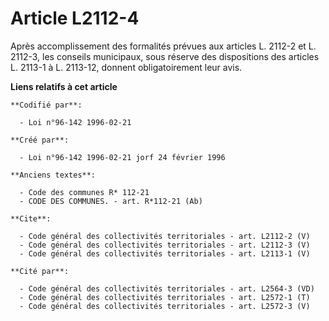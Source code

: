 # Article L2112-4

Après accomplissement des formalités prévues aux articles L. 2112-2 et L. 2112-3, les conseils municipaux, sous réserve des
dispositions des articles L. 2113-1 à L. 2113-12, donnent obligatoirement leur avis.

**Liens relatifs à cet article**

	**Codifié par**:

	  - Loi n°96-142 1996-02-21

	**Créé par**:

	  - Loi n°96-142 1996-02-21 jorf 24 février 1996

	**Anciens textes**:

	  - Code des communes R* 112-21
	  - CODE DES COMMUNES. - art. R*112-21 (Ab)

	**Cite**:

	  - Code général des collectivités territoriales - art. L2112-2 (V)
	  - Code général des collectivités territoriales - art. L2112-3 (V)
	  - Code général des collectivités territoriales - art. L2113-1 (V)

	**Cité par**:

	  - Code général des collectivités territoriales - art. L2564-3 (VD)
	  - Code général des collectivités territoriales - art. L2572-1 (T)
	  - Code général des collectivités territoriales - art. L2572-3 (V)
